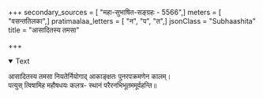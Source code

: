 +++
secondary_sources = [ "महा-सुभाषित-सङ्ग्रहः - 5566",]
meters = [ "वसन्ततिलका",]
pratimaalaa_letters = [ "न", "प", "त",]
jsonClass = "Subhaashita"
title = "आसादितस्य तमसा"

+++

<details open><summary>Text</summary>

आसादितस्य तमसा नियतेर्नियोगाद् आकाङ्क्षतः पुनरपक्रमणेन कालम्।  
पत्युस् त्विषामिह महौषधयः कलत्र- स्थानं परैरनभिभूतममूर्वहन्ति॥
</details>
